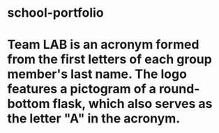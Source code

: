 # school-portfolio
# Team LAB is an acronym formed from the first letters of each group member's last name. The logo features a pictogram of a round-bottom flask, which also serves as the letter "A" in the acronym.
